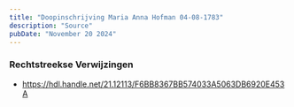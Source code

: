 ```yaml
---
title: "Doopinschrijving Maria Anna Hofman 04-08-1783"
description: "Source"
pubDate: "November 20 2024"
---
```


### Rechtstreekse Verwijzingen
- https://hdl.handle.net/21.12113/F6BB8367BB574033A5063DB6920E453A